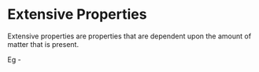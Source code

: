 # Extensive Properties

Extensive properties are properties that are dependent upon the amount of matter that is present.

Eg - 
